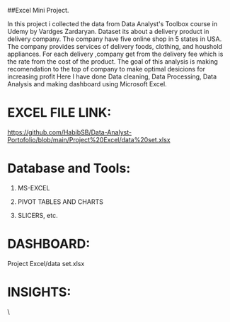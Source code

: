  ##Excel Mini Project.

In this project i collected the data from Data Analyst's Toolbox course in Udemy by Vardges Zardaryan. Dataset its about a delivery product in delivery company. The company have five online shop in 5 states in USA. The company provides services of delivery foods, clothing, and houshold appliances. For each delivery ,company get from the delivery fee which is the rate from the cost of the product. The goal of this analysis is making recomendation to the top of company to make optimal desicions for increasing profit Here I have done Data cleaning, Data Processing, Data Analysis and making dashboard using Microsoft Excel.


# EXCEL FILE LINK:
https://github.com/HabibSB/Data-Analyst-Portofolio/blob/main/Project%20Excel/data%20set.xlsx

# Database and Tools:
1. MS-EXCEL
   
3. PIVOT TABLES AND CHARTS
4. SLICERS, etc.

# DASHBOARD:
Project Excel/data set.xlsx

# INSIGHTS:

\


